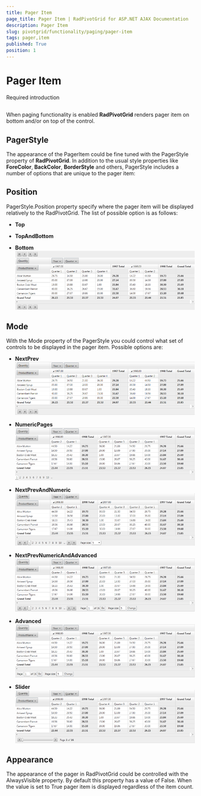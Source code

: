 ```yaml
---
title: Pager Item
page_title: Pager Item | RadPivotGrid for ASP.NET AJAX Documentation
description: Pager Item
slug: pivotgrid/functionality/paging/pager-item
tags: pager,item
published: True
position: 1
---
```


# Pager Item



Required introduction

## 

When paging functionality is enabled **RadPivotGrid** renders pager item on bottom and/or on top of the control.

## PagerStyle

The appearance of the PagerItem could be fine tuned with the PagerStyle property of **RadPivotGrid**. In addition to the usual style properties like **ForeColor**, **BackColor**, **BorderStyle** and others, PagerStyle includes a number of options that are unique to the pager item:

## Position

PagerStyle.Position property specify where the pager item will be displayed relatively to the RadPivotGrid. The list of possible option is as follows:

* **Top**

* **TopAndBottom**

* **Bottom**
![PivotGrid Top and Bottom Pager](images/PivotGrid-PagerPosition.png)

## Mode

With the Mode property of the PagerStyle you could control what set of controls to be displayed in the pager item. Possible options are:

* **NextPrev**
![Pivot Grid-Pager Style 1](images/PivotGrid-PagerStyle1.png)

* **NumericPages**
![Numeric Pager](images/PivotGrid-PagerStyle2.png)

* **NextPrevAndNumeric**
![NexPrev and Numeric Pager](images/PivotGrid-PagerStyle3.png)

* **NextPrevNumericAndAdvanced**
![NexPrev and Numeric Pager and Advanced](images/PivotGrid-PagerStyle4.png)

* **Advanced**
![Advanced Pager](images/PivotGrid-PagerStyle5.png)

* **Slider**
![Slider pager](images/PivotGrid-PagerStyle6.png)

## Appearance

The appearance of the pager in RadPivotGrid could be controlled with the AlwaysVisible property. By default this property has a value of False. When the value is set to True pager item is displayed regardless of the item count.
